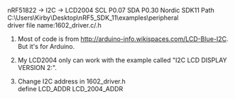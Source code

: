  nRF51822 -> I2C -> LCD2004
 SCL P0.07
 SDA P0.30
 Nordic SDK11
 Path C:\Users\Kirby\Desktop\nRF5_SDK_11\examples\peripheral\
 driver file name:1602_driver.c/.h

1. Most of code is from http://arduino-info.wikispaces.com/LCD-Blue-I2C.
   But it's for Arduino.

2. My LCD2004 only can work with the example called "I2C LCD DISPLAY VERSION 2:".

3. Change I2C address in 1602_driver.h  
   define LCD_ADDR LCD_2004_ADDR

